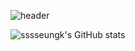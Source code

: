 ![header](https://capsule-render.vercel.app/api?type=waving&color=auto&height=200&section=header&text=Welcome%20to%20seungyeon's%20Github!%20&fontSize=28)


![sssseungk's GitHub stats](https://github-readme-stats.vercel.app/api?username=sssseungk&include_all_commits=true&show_icons=true)

